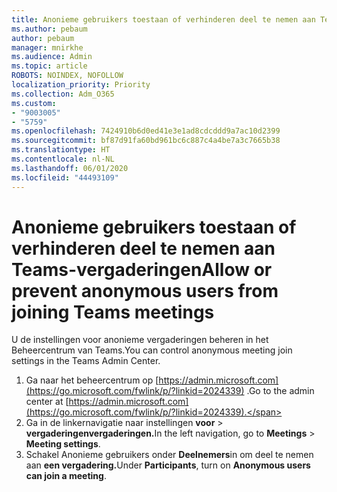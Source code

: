 ```yaml
---
title: Anonieme gebruikers toestaan of verhinderen deel te nemen aan Teams-vergaderingen
ms.author: pebaum
author: pebaum
manager: mnirkhe
ms.audience: Admin
ms.topic: article
ROBOTS: NOINDEX, NOFOLLOW
localization_priority: Priority
ms.collection: Adm_O365
ms.custom:
- "9003005"
- "5759"
ms.openlocfilehash: 7424910b6d0ed41e3e1ad8cdcddd9a7ac10d2399
ms.sourcegitcommit: bf87d91fa60bd961bc6c887c4a4be7a3c7665b38
ms.translationtype: HT
ms.contentlocale: nl-NL
ms.lasthandoff: 06/01/2020
ms.locfileid: "44493109"
---
```

# <a name="allow-or-prevent-anonymous-users-from-joining-teams-meetings"></a><span data-ttu-id="6102b-102">Anonieme gebruikers toestaan of verhinderen deel te nemen aan Teams-vergaderingen</span><span class="sxs-lookup"><span data-stu-id="6102b-102">Allow or prevent anonymous users from joining Teams meetings</span></span>

<span data-ttu-id="6102b-103">U de instellingen voor anonieme vergaderingen beheren in het Beheercentrum van Teams.</span><span class="sxs-lookup"><span data-stu-id="6102b-103">You can control anonymous meeting join settings in the Teams Admin Center.</span></span>

1.  <span data-ttu-id="6102b-104">Ga naar het beheercentrum op [https://admin.microsoft.com](https://go.microsoft.com/fwlink/p/?linkid=2024339) .</span><span class="sxs-lookup"><span data-stu-id="6102b-104">Go to the admin center at  [https://admin.microsoft.com](https://go.microsoft.com/fwlink/p/?linkid=2024339).</span></span>
2.  <span data-ttu-id="6102b-105">Ga in de linkernavigatie naar instellingen **voor**   >   **vergaderingenvergaderingen.**</span><span class="sxs-lookup"><span data-stu-id="6102b-105">In the left navigation, go to  **Meetings**  >  **Meeting settings**.</span></span>
3.  <span data-ttu-id="6102b-106">Schakel Anonieme gebruikers onder **Deelnemers**in om deel te nemen aan **een vergadering.**</span><span class="sxs-lookup"><span data-stu-id="6102b-106">Under  **Participants**, turn on  **Anonymous users can join a meeting**.</span></span>